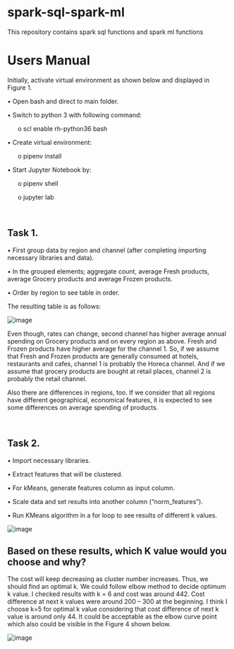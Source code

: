 # spark-sql-spark-ml
This repository contains spark sql functions and spark ml functions

# Users Manual

Initially, activate virtual environment as shown below and displayed in Figure 1. 

•	Open bash and direct to main folder.

•	Switch to python 3 with following command:

   &nbsp;&nbsp;&nbsp;&nbsp;&nbsp;&nbsp;o	scl enable rh-python36 bash
    
•	Create virtual environment:

   &nbsp;&nbsp;&nbsp;&nbsp;&nbsp;&nbsp;o	pipenv install
    
•	Start Jupyter Notebook by:

   &nbsp;&nbsp;&nbsp;&nbsp;&nbsp;&nbsp;o	pipenv shell
    
   &nbsp;&nbsp;&nbsp;&nbsp;&nbsp;&nbsp;o	jupyter lab
    

 
## Task 1.

•	First group data by region and channel (after completing importing necessary libraries and data). 

•	In the grouped elements; aggregate count, average Fresh products, average Grocery products and average Frozen products.

•	Order by region to see table in order.
 
The resulting table is as follows:

![image](https://user-images.githubusercontent.com/29654044/124645698-6a066300-de9c-11eb-86da-b86be49f6de5.png)


Even though, rates can change, second channel has higher average annual spending on Grocery products and on every region as above. Fresh and Frozen products have higher average for the channel 1. So, if we assume that Fresh and Frozen products are generally consumed at hotels, restaurants and cafes, channel 1 is probably the Horeca channel. And if we assume that grocery products are bought at retail places, channel 2 is probably the retail channel.

Also there are differences in regions, too. If we consider that all regions have different geographical, economical features, it is expected to see some differences on average spending of products.

 
## Task 2. 

•	Import necessary libraries.

•	Extract features that will be clustered.

•	For kMeans, generate features column as input column.

•	Scale data and set results into another column (“norm_features”).

•	Run KMeans algorithm in a for loop to see results of different k values.

![image](https://user-images.githubusercontent.com/29654044/124645487-29a6e500-de9c-11eb-9273-aa2795585ad4.png)



## Based on these results, which K value would you choose and why?

The cost will keep decreasing as cluster number increases. Thus, we should find an optimal k. We could follow elbow method to decide optimum k value. I checked results with k = 6 and cost was around 442. Cost difference at next k values were around 200 – 300 at the beginning. I think I choose k=5 for optimal k value considering that cost difference of next k value is around only 44. It could be acceptable as the elbow curve point which also could be visible in the Figure 4 shown below.
  

 ![image](https://user-images.githubusercontent.com/29654044/124645401-0f6d0700-de9c-11eb-9693-65cfe8d994d7.png)


